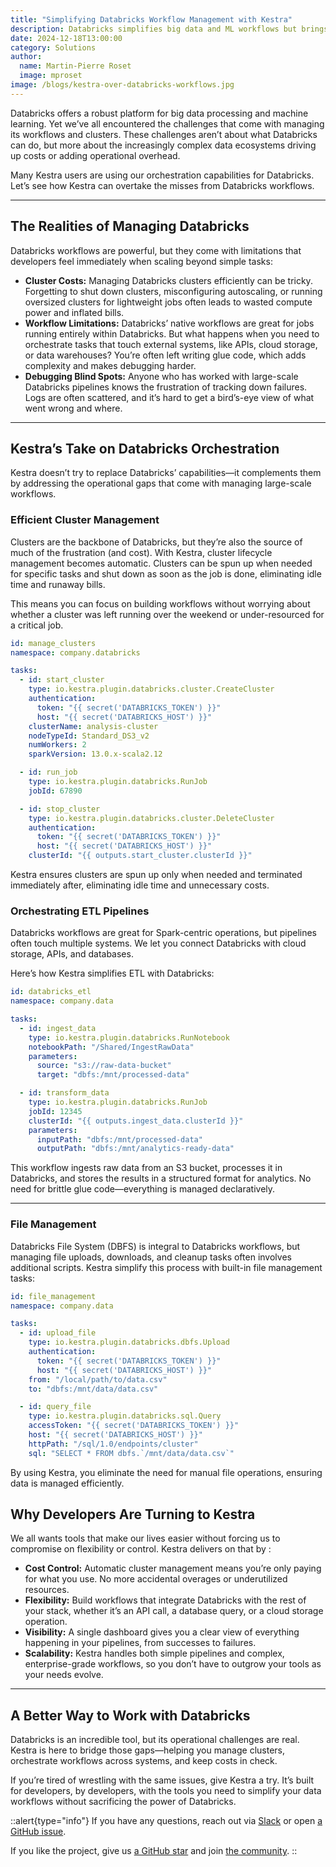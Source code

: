 ```yaml
---
title: "Simplifying Databricks Workflow Management with Kestra"
description: Databricks simplifies big data and ML workflows but brings challenges like cluster costs and debugging complexity. See how Kestra's orchestration enhances Databricks capabilities
date: 2024-12-18T13:00:00
category: Solutions
author:
  name: Martin-Pierre Roset
  image: mproset
image: /blogs/kestra-over-databricks-workflows.jpg
---
```


Databricks offers a robust platform for big data processing and machine learning. Yet we’ve all encountered the challenges that come with managing its workflows and clusters. These challenges aren’t about what Databricks can do, but more about the increasingly complex data ecosystems driving up costs or adding operational overhead.

Many Kestra users  are using our orchestration capabilities for Databricks. Let’s see how Kestra can overtake the misses from Databricks workflows. 

---

## The Realities of Managing Databricks

Databricks workflows are powerful, but they come with limitations that developers feel immediately when scaling beyond simple tasks:

- **Cluster Costs:** Managing Databricks clusters efficiently can be tricky. Forgetting to shut down clusters, misconfiguring autoscaling, or running oversized clusters for lightweight jobs often leads to wasted compute power and inflated bills.
- **Workflow Limitations:** Databricks’ native workflows are great for jobs running entirely within Databricks. But what happens when you need to orchestrate tasks that touch external systems, like APIs, cloud storage, or data warehouses? You’re often left writing glue code, which adds complexity and makes debugging harder.
- **Debugging Blind Spots:** Anyone who has worked with large-scale Databricks pipelines knows the frustration of tracking down failures. Logs are often scattered, and it’s hard to get a bird’s-eye view of what went wrong and where.

---

## Kestra’s Take on Databricks Orchestration

Kestra doesn’t try to replace Databricks’ capabilities—it complements them by addressing the operational gaps that come with managing large-scale workflows.

### Efficient Cluster Management

Clusters are the backbone of Databricks, but they’re also the source of much of the frustration (and cost). With Kestra, cluster lifecycle management becomes automatic. Clusters can be spun up when needed for specific tasks and shut down as soon as the job is done, eliminating idle time and runaway bills.

This means you can focus on building workflows without worrying about whether a cluster was left running over the weekend or under-resourced for a critical job.

```yaml
id: manage_clusters
namespace: company.databricks

tasks:
  - id: start_cluster
    type: io.kestra.plugin.databricks.cluster.CreateCluster
    authentication:
      token: "{{ secret('DATABRICKS_TOKEN') }}"
      host: "{{ secret('DATABRICKS_HOST') }}"
    clusterName: analysis-cluster
    nodeTypeId: Standard_DS3_v2
    numWorkers: 2
    sparkVersion: 13.0.x-scala2.12

  - id: run_job
    type: io.kestra.plugin.databricks.RunJob
    jobId: 67890

  - id: stop_cluster
    type: io.kestra.plugin.databricks.cluster.DeleteCluster
    authentication:
      token: "{{ secret('DATABRICKS_TOKEN') }}"
      host: "{{ secret('DATABRICKS_HOST') }}"
    clusterId: "{{ outputs.start_cluster.clusterId }}"
```

Kestra ensures clusters are spun up only when needed and terminated immediately after, eliminating idle time and unnecessary costs.

### Orchestrating  ETL Pipelines

Databricks workflows are great for Spark-centric operations, but  pipelines often touch multiple systems. We let you connect Databricks with cloud storage, APIs, and databases.

Here’s how Kestra simplifies ETL with Databricks:

```yaml
id: databricks_etl
namespace: company.data

tasks:
  - id: ingest_data
    type: io.kestra.plugin.databricks.RunNotebook
    notebookPath: "/Shared/IngestRawData"
    parameters:
      source: "s3://raw-data-bucket"
      target: "dbfs:/mnt/processed-data"

  - id: transform_data
    type: io.kestra.plugin.databricks.RunJob
    jobId: 12345
    clusterId: "{{ outputs.ingest_data.clusterId }}"
    parameters:
      inputPath: "dbfs:/mnt/processed-data"
      outputPath: "dbfs:/mnt/analytics-ready-data"

```

This workflow ingests raw data from an S3 bucket, processes it in Databricks, and stores the results in a structured format for analytics. No need for brittle glue code—everything is managed declaratively.

---

### File Management

Databricks File System (DBFS) is integral to Databricks workflows, but managing file uploads, downloads, and cleanup tasks often involves additional scripts. Kestra simplify this process with built-in file management tasks:

```yaml
id: file_management
namespace: company.data

tasks:
  - id: upload_file
    type: io.kestra.plugin.databricks.dbfs.Upload
    authentication:
      token: "{{ secret('DATABRICKS_TOKEN') }}"
      host: "{{ secret('DATABRICKS_HOST') }}"
    from: "/local/path/to/data.csv"
    to: "dbfs:/mnt/data/data.csv"

  - id: query_file
    type: io.kestra.plugin.databricks.sql.Query
    accessToken: "{{ secret('DATABRICKS_TOKEN') }}"
    host: "{{ secret('DATABRICKS_HOST') }}"
    httpPath: "/sql/1.0/endpoints/cluster"
    sql: "SELECT * FROM dbfs.`/mnt/data/data.csv`"

```

By using Kestra, you eliminate the need for manual file operations, ensuring data is managed efficiently.

## Why Developers Are Turning to Kestra

We all wants tools that make our lives easier without forcing us to compromise on flexibility or control. Kestra delivers on that by :

- **Cost Control:** Automatic cluster management means you’re only paying for what you use. No more accidental overages or underutilized resources.
- **Flexibility:** Build workflows that integrate Databricks with the rest of your stack, whether it’s an API call, a database query, or a cloud storage operation.
- **Visibility:** A single dashboard gives you a clear view of everything happening in your pipelines, from successes to failures.
- **Scalability:** Kestra handles both simple pipelines and complex, enterprise-grade workflows, so you don’t have to outgrow your tools as your needs evolve.

---

## A Better Way to Work with Databricks

Databricks is an incredible tool, but its operational challenges are real. Kestra is here to bridge those gaps—helping you manage clusters, orchestrate workflows across systems, and keep costs in check.

If you’re tired of wrestling with the same issues, give Kestra a try. It’s built for developers, by developers, with the tools you need to simplify your data workflows without sacrificing the power of Databricks.

::alert{type="info"}
If you have any questions, reach out via [Slack](https://kestra.io/slack) or open [a GitHub issue](https://github.com/kestra-io/kestra).

If you like the project, give us [a GitHub star](https://github.com/kestra-io/kestra) and join [the community](https://kestra.io/slack).
::
